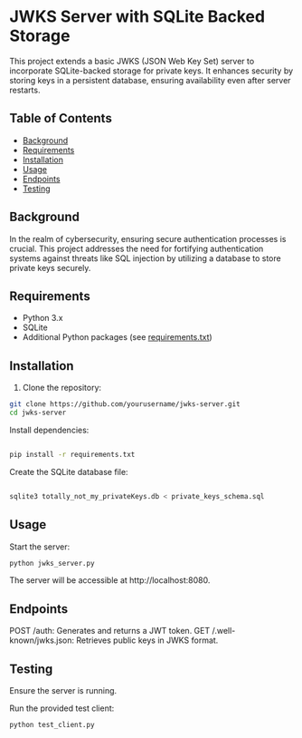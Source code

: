# JWKS Server with SQLite Backed Storage

This project extends a basic JWKS (JSON Web Key Set) server to incorporate SQLite-backed storage for private keys. It enhances security by storing keys in a persistent database, ensuring availability even after server restarts.

## Table of Contents

- [Background](#background)
- [Requirements](#requirements)
- [Installation](#installation)
- [Usage](#usage)
- [Endpoints](#endpoints)
- [Testing](#testing)

## Background

In the realm of cybersecurity, ensuring secure authentication processes is crucial. This project addresses the need for fortifying authentication systems against threats like SQL injection by utilizing a database to store private keys securely.

## Requirements

- Python 3.x
- SQLite
- Additional Python packages (see [requirements.txt](requirements.txt))

## Installation

1. Clone the repository:

```bash
git clone https://github.com/yourusername/jwks-server.git
cd jwks-server
```
Install dependencies:
```bash

pip install -r requirements.txt
```
Create the SQLite database file:
```bash

sqlite3 totally_not_my_privateKeys.db < private_keys_schema.sql
```
## Usage
Start the server:
```bash
python jwks_server.py
```
The server will be accessible at http://localhost:8080.
## Endpoints
POST /auth: Generates and returns a JWT token.
GET /.well-known/jwks.json: Retrieves public keys in JWKS format.

## Testing
Ensure the server is running.

Run the provided test client:

```bash
python test_client.py
```
